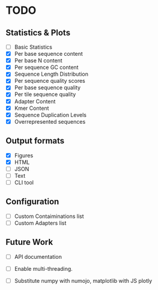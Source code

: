 # TODO

## Statistics & Plots

- [ ] Basic Statistics
- [x] Per base sequence content
- [x] Per base N content
- [x] Per sequence GC content
- [x] Sequence Length Distribution
- [x] Per sequence quality scores
- [x] Per base sequence quality
- [x] Per tile sequence quality
- [x] Adapter Content
- [x] Kmer Content
- [x] Sequence Duplication Levels
- [x] Overrepresented sequences

## Output formats

- [x] Figures
- [x] HTML
- [ ] JSON
- [ ] Text
- [ ] CLI tool

## Configuration

- [ ] Custom Contaiminations list
- [ ] Custom Adapters list

## Future Work

- [ ] API documentation
- [ ] Enable multi-threading.
- [ ] Substitute numpy with numojo, matplotlib with JS plotly
  